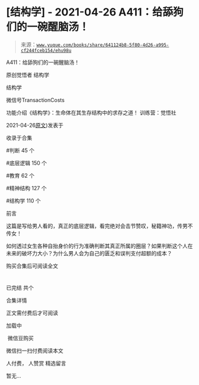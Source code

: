 # [结构学] - 2021-04-26 A411：给舔狗们的一碗醒脑汤！

> 来源：[`www.yuque.com/books/share/641124b8-5f80-4d26-a995-cf244fceb154/ehu98u`](https://www.yuque.com/books/share/641124b8-5f80-4d26-a995-cf244fceb154/ehu98u)



A411：给舔狗们的一碗醒脑汤！ 

原创觉悟者 结构学 

结构学 

微信号TransactionCosts 

功能介绍《结构学》：生命体在其生存结构中的求存之道！ 训练营：觉悟社 

2021-04-26[原文](https://mp.weixin.qq.com/s?__biz=MzIzMDYwOTM0Mg==&mid=2247485578&idx=1&sn=4c1d6ceb83cfe3026bd4ea0a647ee09b&chksm=e8b1905bdfc6194dd390ab83adb8b4b84d90d56c9dcc172ef89e818cc81d5f8ae29e0e19364b#rd))发表于 

收录于合集 

#判断 45 个 

#底层逻辑 150 个 

#教育 62 个 

#精神结构 127 个 

#结构学 110 个 

前言 

这篇是写给男人看的，真正的底层逻辑，看完绝对会击节赞叹，秘籍神功，传男不传女！ 

如何透过女生各种自抬身价的行为准确判断其真正所属的圈层？如果判断这个人在未来的破坏力大小？为什么男人会为自己的匮乏和误判支付超额的成本？ 

购买合集后可阅读全文 

# 

已完结 共个 

合集详情 

正文需付费后才可阅读 

加载中 

 微信豆购买 

微信扫一扫付费阅读本文 

人付费， 人赞赏 <ne-h3 id="yZ5WY" data-lake-id="yZ5WY"><ne-heading-ext><ne-heading-anchor></ne-heading-anchor><ne-heading-fold></ne-heading-fold></ne-heading-ext><ne-heading-content>精选留言</ne-heading-content></ne-h3> 

暂无...